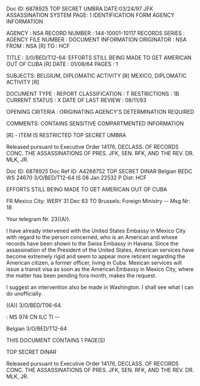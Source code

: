 Doc ID: 6878925 TOP SECRET UMBRA DATE:03/24/97
JFK ASSASSINATION SYSTEM PAGE: 1
IDENTIFICATION FORM
AGENCY INFORMATION

AGENCY : NSA
RECORD NUMBER : 144-10001-10117
RECORDS SERIES :
AGENCY FILE NUMBER :
DOCUMENT INFORMATION
ORIGINATOR : NSA
FROM : NSA [R]
TO : HCF

TITLE :
3/0/BED/T12-64: EFFORTS STILL BEING MADE TO GET AMERICAN OUT OF CUBA [R]
DATE : 01/08/64
PAGES : 1

SUBJECTS:
BELGIUM, DIPLOMATIC ACTIVITY [R]
MEXICO, DIPLOMATIC ACTIVITY [R]

DOCUMENT TYPE : REPORT
CLASSIFICATION : T
RESTRICTIONS : 1B
CURRENT STATUS : X
DATE OF LAST REVIEW : 08/11/93

OPENING CRITERIA :
ORIGINATING AGENCY'S DETERMINATION REQUIRED

COMMENTS:
CONTAINS SENSITIVE COMPARTMENTED INFORMATION

[R] - ITEM IS RESTRICTED
TOP SECRET UMBRA

Released pursuant to Executive Order 14176, DECLASS. OF RECORDS CONC. THE ASSASSINATIONS OF PRES. JFK, SEN.
RFK, AND THE REV. DR. MLK, JR.

Doc ID: 6878925 Doc Ref ID: A4268752
TOP SECRET DINAR
Belgian BEDC WS 24670 3/O/BED/T12-64
IS 08 Jan 22532 P
Dist: HCF

EFFORTS STILL BEING MADE TO GET AMERICAN OUT OF CUBA

FR Mexico City: WERY 31 Dec 63
TO Brussels: Foreign Ministry --
Msg Nr: 18

Your telegram Nr. 23((A)).

I have already intervened with the United States Embassy
in Mexico City with regard to the person concerned, who is an
American and whose records have been shown to the Swiss Embassy
in Havana. Since the assassination of the President of the
United States, American services have become extremely rigid
and seem to appear more reticent regarding the American citizen,
a former officer, living in Cuba. Mexican services will issue
a transit visa as soon as the American Embassy in Mexico City,
where the matter has been pending fora month, makes the request.

I suggest an intervention also be made in Washington. I
shall see what I can do unofficially.

((A)) 3/O/BED/T06-64.

:
MS 974 CN ILC ΤΙ --

Belgian 3/O/BED/T12-64

THIS DOCUMENT CONTAINS 1 PAGE(S)

TOP SECRET DINAR

Released pursuant to Executive Order 14176, DECLASS. OF RECORDS CONC. THE ASSASSINATIONS OF PRES. JFK, SEN.
RFK, AND THE REV. DR. MLK, JR.
